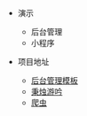 
* 演示
  * 后台管理
  * 小程序

* 项目地址
  * [后台管理模板](https://github.com/hesetiema/fullstack_demo)
  * [秉烛游吟](https://github.com/hesetiema/my_frontend_blog)
  * [爬虫](https://github.com/hesetiema/crawler_demo)